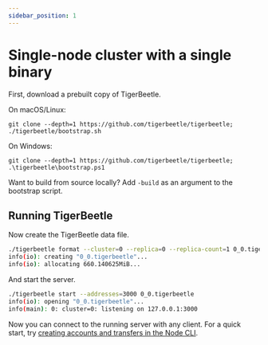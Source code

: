 ```yaml
---
sidebar_position: 1
---
```


# Single-node cluster with a single binary

First, download a prebuilt copy of TigerBeetle.

On macOS/Linux:

```console
git clone --depth=1 https://github.com/tigerbeetle/tigerbeetle; ./tigerbeetle/bootstrap.sh
```

On Windows:

```console
git clone --depth=1 https://github.com/tigerbeetle/tigerbeetle; .\tigerbeetle\bootstrap.ps1
```

Want to build from source locally? Add `-build` as an argument to the bootstrap script.

## Running TigerBeetle

Now create the TigerBeetle data file.

```bash
./tigerbeetle format --cluster=0 --replica=0 --replica-count=1 0_0.tigerbeetle
info(io): creating "0_0.tigerbeetle"...
info(io): allocating 660.140625MiB...
```

And start the server.

```bash
./tigerbeetle start --addresses=3000 0_0.tigerbeetle
info(io): opening "0_0.tigerbeetle"...
info(main): 0: cluster=0: listening on 127.0.0.1:3000
```

Now you can connect to the running server with any client. For a quick
start, try [creating accounts and transfers in the Node
CLI](./node-cli.md).
